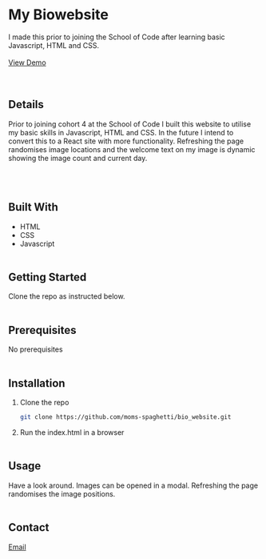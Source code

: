 # My Biowebsite

I made this prior to joining the School of Code after learning basic Javascript, HTML and CSS.\
<br/>
[View Demo](https://moms-spaghetti-bio.netlify.app/)\
<br/><br/>

## Details

Prior to joining cohort 4 at the School of Code I built this website to utilise my basic skills in Javascript, HTML and CSS. In the future I intend to convert this to a React site with more functionality. Refreshing the page randomises image locations and the welcome text on my image is dynamic showing the image count and current day.

<br/><br/>

## Built With

- HTML
- CSS
- Javascript
  <br/><br/>

## Getting Started

Clone the repo as instructed below.
<br/><br/>

## Prerequisites

No prerequisites
<br/><br/>

## Installation

1. Clone the repo
   ```sh
   git clone https://github.com/moms-spaghetti/bio_website.git
   ```
2. Run the index.html in a browser
   <br/><br/>

## Usage

Have a look around. Images can be opened in a modal. Refreshing the page randomises the image positions.
<br/><br/>

## Contact

[Email](mailto:williamedwards36@aol.com)
<br/><br/>
